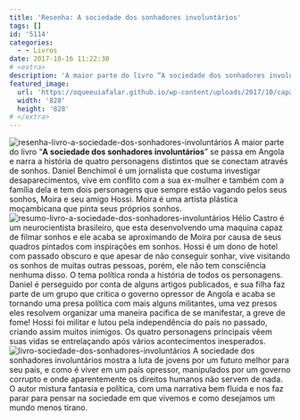 ```yaml
---
title: 'Resenha: A sociedade dos sonhadores involuntários'
tags: []
id: '5114'
categories:
  - - Livros
date: 2017-10-16 11:22:30
# <extra>
description: 'A maior parte do livro “A sociedade dos sonhadores involuntários” se passa em Angola e narra a história de quatro personagens distintos que se conectam através de sonhos. Daniel Benchimol é um jornalista que costuma investigar desaparecimentos, vive em conflito com a sua ex-mulher e também com a família dela e tem dois personagens que sempre estão vagando pelos seus sonhos, Moira e seu amigo Hossi. Moira é uma artista plástica moçambicana que pinta seus próprios sonhos. Hélio Castro é um neurocientista brasileiro, que esta desenvolvendo uma maquina capaz de filmar sonhos e ele acaba se aproximando de Moira por causa de seus quadros pintados com inspirações em sonhos. Hossi é um dono de hotel com passado obscuro e que apesar de não conseguir sonhar, vive visitando os sonhos de muitas outras pessoas, porém, ele não tem consciência nenhuma disso. &hellip;'
featured_image: 
  url: 'https://oqueeuiafalar.github.io/wp-content/uploads/2017/10/capa-livro-a-socidade-dos-sonhadores-involuntários.jpg'
  width: '828'
  height: '828'
# </extra>
---
```


![resenha-livro-a-sociedade-dos-sonhadores-involuntários ](/wp-content/uploads/2017/10/capa-livro-a-socidade-dos-sonhadores-involuntários.jpg) A maior parte do livro “**A sociedade dos sonhadores involuntários**” se passa em Angola e narra a história de quatro personagens distintos que se conectam através de sonhos. Daniel Benchimol é um jornalista que costuma investigar desaparecimentos, vive em conflito com a sua ex-mulher e também com a família dela e tem dois personagens que sempre estão vagando pelos seus sonhos, Moira e seu amigo Hossi. Moira é uma artista plástica moçambicana que pinta seus próprios sonhos. ![resumo-livro-a-sociedade-dos-sonhadores-involuntários ](/wp-content/uploads/2017/10/lombada-livro-a-sociedade-dos-sonhadores-involuntários.jpg) Hélio Castro é um neurocientista brasileiro, que esta desenvolvendo uma maquina capaz de filmar sonhos e ele acaba se aproximando de Moira por causa de seus quadros pintados com inspirações em sonhos. Hossi é um dono de hotel com passado obscuro e que apesar de não conseguir sonhar, vive visitando os sonhos de muitas outras pessoas, porém, ele não tem consciência nenhuma disso. O tema política ronda a história de todos os personagens. Daniel é perseguido por conta de alguns artigos publicados, e sua filha faz parte de um grupo que critica o governo opressor de Angola e acaba se tornando uma presa política com mais alguns militantes, uma vez presos eles resolvem organizar uma maneira pacifica de se manifestar, a greve de fome! Hossi foi militar e lutou pela independência do país no passado, criando assim muitos inimigos. Os quatro personagens principais vêem suas vidas se entrelaçando após vários acontecimentos inesperados. ![livro-sociedade-dos-sonhadores-involuntários](/wp-content/uploads/2017/10/resenha-a-sociedade-dos-sonhadores-involuntários.jpg) A sociedade dos sonhadores involuntários mostra a luta de jovens por um futuro melhor para seu país, e como é viver em um país opressor, manipulados por um governo corrupto e onde aparentemente os direitos humanos não servem de nada. O autor mistura fantasia e política, com uma narrativa bem fluida e nos faz parar para pensar na sociedade em que vivemos e como desejamos um mundo menos tirano.
